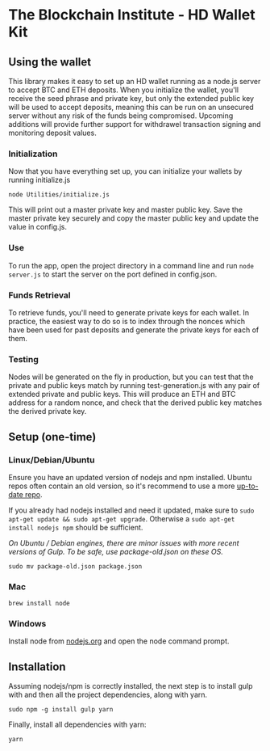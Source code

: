 
The Blockchain Institute - HD Wallet Kit
=================

## Using the wallet 

This library makes it easy to set up an HD wallet running as a node.js server to accept BTC and ETH deposits. When you initialize the wallet, you'll receive the seed phrase and private key, but only the extended public key will be used to accept deposits, meaning this can be run on an unsecured server without any risk of the funds being compromised. Upcoming additions will provide further support for withdrawel transaction signing and monitoring deposit values. 

### Initialization

Now that you have everything set up, you can initialize your wallets by running initialize.js

```node Utilities/initialize.js```

This will print out a master private key and master public key. Save the master private key securely and copy the master public key and update the value in config.js.

### Use

To run the app, open the project directory in a command line and run ```node server.js``` to start the server on the port defined in config.json.

### Funds Retrieval

To retrieve funds, you'll need to generate private keys for each wallet. In practice, the easiest way to do so is to index through the nonces which have been used for past deposits and generate the private keys for each of them. 

### Testing

Nodes will be generated on the fly in production, but you can test that the private and public keys match by running test-generation.js with any pair of extended private and public keys. This will produce an ETH and BTC address for a random nonce, and check that the derived public key matches the derived private key. 

## Setup (one-time)

### Linux/Debian/Ubuntu
Ensure you have an updated version of nodejs and npm installed. Ubuntu repos often contain an old version, so it's recommend to use a more [up-to-date repo](https://launchpad.net/~chris-lea/+archive/node.js/).

If you already had nodejs installed and need it updated, make sure to `sudo apt-get update && sudo apt-get upgrade`. Otherwise a `sudo apt-get install nodejs npm` should be sufficient.

*On Ubuntu / Debian engines, there are minor issues with more recent versions of Gulp. To be safe, use package-old.json on these OS.*

`sudo mv package-old.json package.json`

### Mac
`brew install node`

### Windows
Install node from [nodejs.org](http://nodejs.org/download/) and open the node command prompt.

## Installation

Assuming nodejs/npm is correctly installed, the next step is to install gulp with and then all the project dependencies, along with yarn.

```
sudo npm -g install gulp yarn
```

Finally, install all dependencies with yarn:

```
yarn
```




